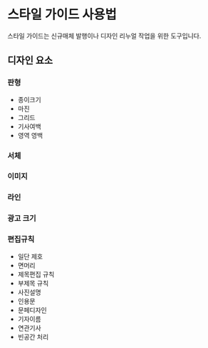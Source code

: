 # 스타일 가이드 사용법

스타일 가이드는 신규매체 발행이나 디자인 리누얼 작업을 위한 도구입니다.

## 디자인 요소

### 판형
  - 종이크기
  - 마진
  - 그리드
  - 기사여백
  - 영역 영백

### 서체

### 이미지

### 라인

### 광고 크기

### 편집규칙
  - 일단 제호
  - 면머리
  - 제목편집 규칙
  - 부제목 규칙
  - 사진설명
  - 인용문
  - 문페디자인
  - 기자이름
  - 연관기사
  - 빈공간 처리
